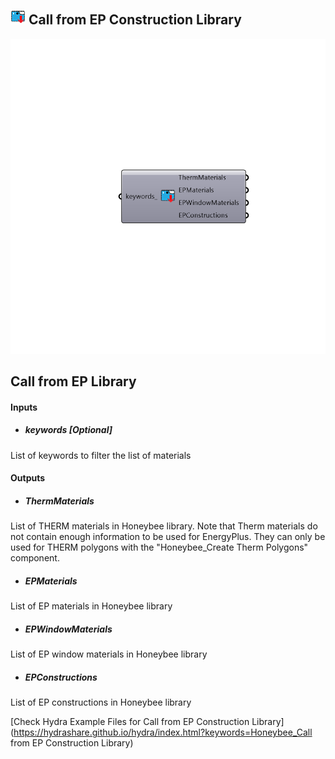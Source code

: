 ## ![](../../images/icons/Call_from_EP_Construction_Library.png) Call from EP Construction Library

![](../../images/components/Call_from_EP_Construction_Library.png)

Call from EP Library
 -
 

#### Inputs
* ##### keywords [Optional]
List of keywords to filter the list of materials

#### Outputs
* ##### ThermMaterials
List of THERM materials in Honeybee library.  Note that Therm materials do not contain enough information to be used for EnergyPlus.  They can only be used for THERM polygons with the "Honeybee_Create Therm Polygons" component.
* ##### EPMaterials
List of EP materials in Honeybee library
* ##### EPWindowMaterials
List of EP window materials in Honeybee library
* ##### EPConstructions
List of EP constructions in Honeybee library


[Check Hydra Example Files for Call from EP Construction Library](https://hydrashare.github.io/hydra/index.html?keywords=Honeybee_Call from EP Construction Library)